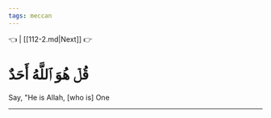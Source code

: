 ```yaml
---
tags: meccan
---
```


👈  | [[112-2.md|Next]] 👉

# قُلۡ هُوَ ٱللَّهُ أَحَدٌ

Say, "He is Allah, [who is] One

---

